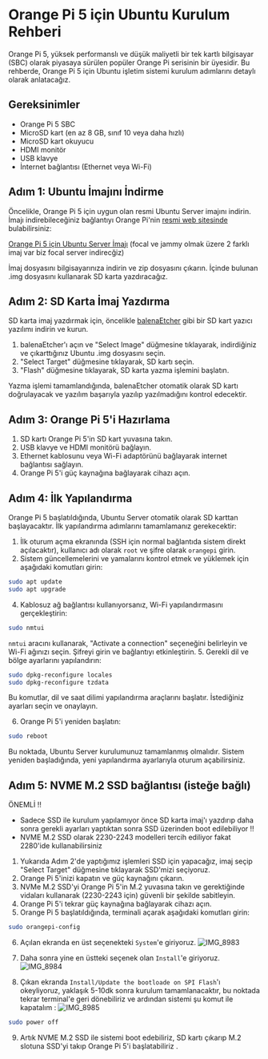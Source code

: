 # Orange Pi 5 için Ubuntu Kurulum Rehberi

Orange Pi 5, yüksek performanslı ve düşük maliyetli bir tek kartlı bilgisayar (SBC) olarak piyasaya sürülen popüler Orange Pi serisinin bir üyesidir. Bu rehberde, Orange Pi 5 için Ubuntu işletim sistemi kurulum adımlarını detaylı olarak anlatacağız.

## Gereksinimler

- Orange Pi 5 SBC
- MicroSD kart (en az 8 GB, sınıf 10 veya daha hızlı)
- MicroSD kart okuyucu
- HDMI monitör
- USB klavye
- İnternet bağlantısı (Ethernet veya Wi-Fi)

## Adım 1: Ubuntu İmajını İndirme

Öncelikle, Orange Pi 5 için uygun olan resmi Ubuntu Server imajını indirin. İmajı indirebileceğiniz bağlantıyı Orange Pi'nin [resmi web sitesinde](http://www.orangepi.org/html/hardWare/computerAndMicrocontrollers/service-and-support/Orange-pi-5.html) bulabilirsiniz:

[Orange Pi 5 için Ubuntu Server İmajı](https://drive.google.com/file/d/1KTxWVNmq6QAYdLAHPKBY544RSIlMGrlT/view) (focal ve jammy olmak üzere 2 farklı imaj var biz focal server indirecğiz)

İmaj dosyasını bilgisayarınıza indirin ve zip dosyasını çıkarın. İçinde bulunan .img dosyasını kullanarak SD karta yazdıracağız.

## Adım 2: SD Karta İmaj Yazdırma

SD karta imaj yazdırmak için, öncelikle [balenaEtcher](https://www.balena.io/etcher/) gibi bir SD kart yazıcı yazılımı indirin ve kurun.

1. balenaEtcher'ı açın ve "Select Image" düğmesine tıklayarak, indirdiğiniz ve çıkarttığınız Ubuntu .img dosyasını seçin.
2. "Select Target" düğmesine tıklayarak, SD kartı seçin.
3. "Flash" düğmesine tıklayarak, SD karta yazma işlemini başlatın.

Yazma işlemi tamamlandığında, balenaEtcher otomatik olarak SD kartı doğrulayacak ve yazılım başarıyla yazılıp yazılmadığını kontrol edecektir.

## Adım 3: Orange Pi 5'i Hazırlama

1. SD kartı Orange Pi 5'in SD kart yuvasına takın.
2. USB klavye ve HDMI monitörü bağlayın.
3. Ethernet kablosunu veya Wi-Fi adaptörünü bağlayarak internet bağlantısı sağlayın.
4. Orange Pi 5'i güç kaynağına bağlayarak cihazı açın.

## Adım 4: İlk Yapılandırma

Orange Pi 5 başlatıldığında, Ubuntu Server otomatik olarak SD karttan başlayacaktır. İlk yapılandırma adımlarını tamamlamanız gerekecektir:

1. İlk oturum açma ekranında (SSH için normal bağlantıda sistem direkt açılacaktır), kullanıcı adı olarak `root` ve şifre olarak `orangepi` girin.
2. Sistem güncellemelerini ve yamalarını kontrol etmek ve yüklemek için aşağıdaki komutları girin:

```bash
sudo apt update
sudo apt upgrade
```

4. Kablosuz ağ bağlantısı kullanıyorsanız, Wi-Fi yapılandırmasını gerçekleştirin:

```bash
sudo nmtui
```
`nmtui` aracını kullanarak, "Activate a connection" seçeneğini belirleyin ve Wi-Fi ağınızı seçin. Şifreyi girin ve bağlantıyı etkinleştirin.
5. Gerekli dil ve bölge ayarlarını yapılandırın:

```bash
sudo dpkg-reconfigure locales
sudo dpkg-reconfigure tzdata
```

Bu komutlar, dil ve saat dilimi yapılandırma araçlarını başlatır. İstediğiniz ayarları seçin ve onaylayın.

6. Orange Pi 5'i yeniden başlatın:

```bash
sudo reboot
```

Bu noktada, Ubuntu Server kurulumunuz tamamlanmış olmalıdır. Sistem yeniden başladığında, yeni yapılandırma ayarlarıyla oturum açabilirsiniz.

## Adım 5: NVME M.2 SSD bağlantısı (isteğe bağlı)

ÖNEMLİ !!
- Sadece SSD ile kurulum yapılamıyor önce SD karta imaj'ı yazdırıp daha sonra gerekli ayarları yaptıktan sonra SSD üzerinden boot edilebiliyor !!
- NVME M.2 SSD olarak 2230-2243 modelleri tercih ediliyor fakat 2280'ide kullanabilirsiniz

1. Yukarıda Adım 2'de yaptığımız işlemleri SSD için yapacağız, imaj seçip "Select Target" düğmesine tıklayarak SSD'mizi seçiyoruz.
2. Orange Pi 5'inizi kapatın ve güç kaynağını çıkarın.
3. NVMe M.2 SSD'yi Orange Pi 5'in M.2 yuvasına takın ve gerektiğinde vidaları kullanarak (2230-2243 için) güvenli bir şekilde sabitleyin.
4. Orange Pi 5'i tekrar güç kaynağına bağlayarak cihazı açın.
5. Orange Pi 5 başlatıldığında, terminali açarak aşağıdaki komutları girin:
```bash
sudo orangepi-config
```
6. Açılan ekranda en üst seçenekteki `System`'e giriyoruz.
![IMG_8983](https://user-images.githubusercontent.com/120671243/234844961-f09f5fb4-da09-4ec1-91f2-3693362cf1cb.jpg)

7. Daha sonra yine en üstteki seçenek olan `Install`'e giriyoruz. 
![IMG_8984](https://user-images.githubusercontent.com/120671243/234845083-bffbaa12-e863-4e35-a217-15d7d094d04e.jpg)

8. Çıkan ekranda `Install/Update the bootloade on SPI Flash`'ı okeyliyoruz, yaklaşık 5-10dk sonra kurulum tamamlanacaktır, bu noktada tekrar terminal'e geri dönebiliriz ve ardından sistemi şu komut ile kapatalım :
![IMG_8985](https://user-images.githubusercontent.com/120671243/234845434-ac1a636b-f81a-4c56-8975-c3a9f99f368b.jpg)

```bash
sudo power off
```

9. Artık NVME M.2 SSD ile sistemi boot edebiliriz, SD kartı çıkarıp M.2 slotuna SSD'yi takıp Orange Pi 5'i başlatabiliriz .
